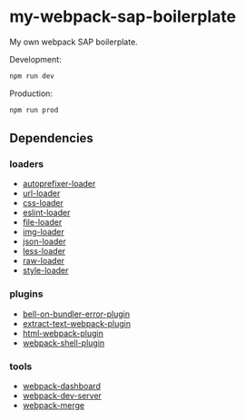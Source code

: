 # my-webpack-sap-boilerplate

My own webpack SAP boilerplate.

Development:

```sh
npm run dev
```

Production:

```sh
npm run prod
```

## Dependencies


### loaders
 
 + [autoprefixer-loader](http://npmjs.org/autoprefixer-loader)
 + [url-loader](http://npmjs.org/url-loader)
 + [css-loader](http://npmjs.org/css-loader)
 + [eslint-loader](http://npmjs.org/eslint-loader)
 + [file-loader](http://npmjs.org/file-loader)
 + [img-loader](http://npmjs.org/img-loader)
 + [json-loader](http://npmjs.org/json-loader)
 + [less-loader](http://npmjs.org/less-loader)
 + [raw-loader](http://npmjs.org/raw-loader)
 + [style-loader](http://npmjs.org/style-loader)

### plugins

 + [bell-on-bundler-error-plugin](http://npmjs.org/bell-on-bundler-error-plugin)
 + [extract-text-webpack-plugin](http://npmjs.org/extract-text-webpack-plugin)
 + [html-webpack-plugin](http://npmjs.org/html-webpack-plugin)
 + [webpack-shell-plugin](http://npmjs.org/webpack-shell-plugin)

### tools
 
 + [webpack-dashboard](http://npmjs.org/webpack-dashboard)
 + [webpack-dev-server](http://npmjs.org/webpack-dev-server)
 + [webpack-merge](http://npmjs.org/webpack-merge)
 